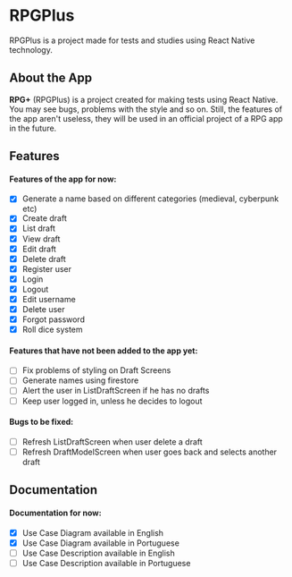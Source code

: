# RPGPlus
RPGPlus is a project made for tests and studies using React Native technology.

## About the App
**RPG+** (RPGPlus) is a project created for making tests using React Native. You may see bugs, problems with the style and so on. Still, the features of the app aren't useless, they will be used in an official project of a RPG app in the future.

## Features
#### Features of the app for now:
- [x] Generate a name based on different categories (medieval, cyberpunk etc)
- [x] Create draft
- [x] List draft
- [x] View draft
- [x] Edit draft
- [x] Delete draft
- [x] Register user
- [x] Login
- [x] Logout
- [x] Edit username
- [x] Delete user
- [x] Forgot password
- [x] Roll dice system

#### Features that have not been added to the app yet:
- [ ] Fix problems of styling on Draft Screens
- [ ] Generate names using firestore
- [ ] Alert the user in ListDraftScreen if he has no drafts
- [ ] Keep user logged in, unless he decides to logout

#### Bugs to be fixed:
- [ ] Refresh ListDraftScreen when user delete a draft
- [ ] Refresh DraftModelScreen when user goes back and selects another draft

## Documentation
#### Documentation for now:
- [x] Use Case Diagram available in English
- [x] Use Case Diagram available in Portuguese
- [ ] Use Case Description available in English
- [ ] Use Case Description available in Portuguese